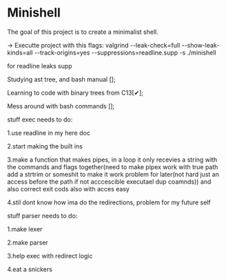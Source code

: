 # Minishell
The goal of this project is to create a minimalist shell.

-> Executte project with this flags: valgrind --leak-check=full --show-leak-kinds=all --track-origins=yes --suppressions=readline.supp -s ./minishell

for readline leaks supp


Studying ast tree, and bash manual [];

Learning to code with binary trees from C13[✔];

Mess around with bash commands [];


stuff exec needs to do:

1.use readline in my here doc
   
2.start making the built ins

3.make a function that makes pipes, in a loop it only recevies a string with the commands and flags together(need to make pipex work with true path add a strtrim or someshit to make it work problem for later(not hard just an access before the path if not acccescible executael dup coamnds)) and also correct exit cods also with acces easy

4.stil dont know how ima do the redirections, problem for my future self



stuff parser needs to do:

1.make lexer

2.make parser

3.help exec with redirect logic

4.eat a snickers
